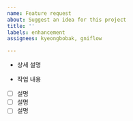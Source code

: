 ```yaml
---
name: Feature request
about: Suggest an idea for this project
title: ''
labels: enhancement
assignees: kyeongbobak, gniflow

---
```


- 상세 설명


- 작업 내용 
- [ ] 설명
- [ ] 설명
- [ ] 설명
